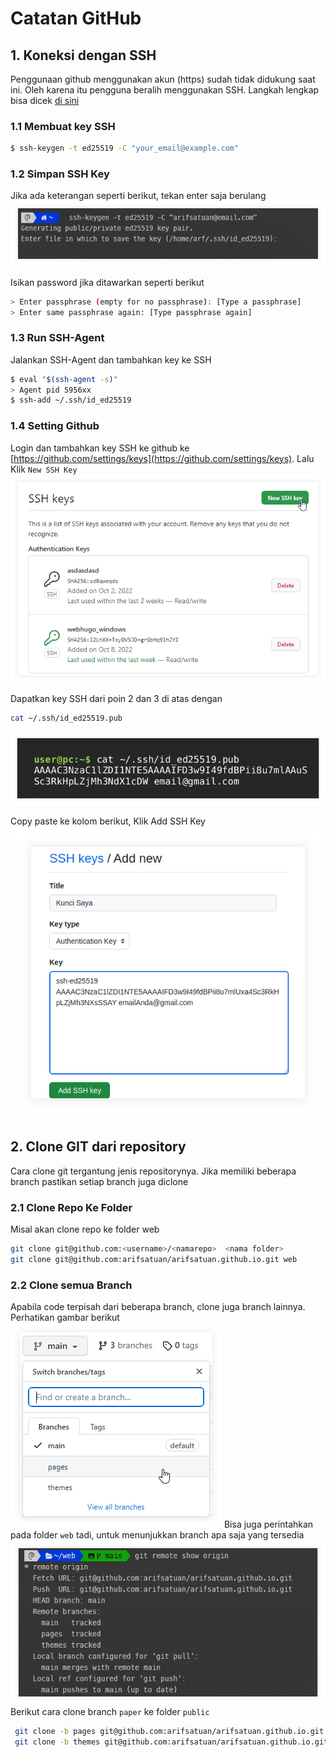# Catatan GitHub

## 1. Koneksi dengan SSH 
Penggunaan github menggunakan akun (https) sudah tidak didukung saat ini. Oleh karena itu pengguna beralih menggunakan SSH. Langkah lengkap bisa dicek [di sini](https://docs.github.com/en/authentication/connecting-to-github-with-ssh/generating-a-new-ssh-key-and-adding-it-to-the-ssh-agent)
### 1.1 Membuat key SSH 
```bash
$ ssh-keygen -t ed25519 -C "your_email@example.com"
```
### 1.2 Simpan SSH Key
Jika ada keterangan seperti berikut, tekan enter saja berulang
![promt SSH github](saving-s.png "Promt Penamaan Key SSH")

Isikan password jika ditawarkan seperti berikut
```bash
> Enter passphrase (empty for no passphrase): [Type a passphrase]
> Enter same passphrase again: [Type passphrase again]
```
### 1.3 Run SSH-Agent
Jalankan SSH-Agent dan tambahkan key ke SSH
```bash
$ eval "$(ssh-agent -s)"
> Agent pid 5956xx 
$ ssh-add ~/.ssh/id_ed25519
```
### 1.4 Setting Github
Login dan tambahkan key SSH ke github ke [https://github.com/settings/keys](https://github.com/settings/keys). Lalu Klik `New SSH Key`
![ssh key](sshkey.png-sdw.png "New SSH Key")

Dapatkan key SSH dari poin 2 dan 3 di atas dengan 
```bash
cat ~/.ssh/id_ed25519.pub 
```
![sshkey ](terminal2-s.png "Mendapatkan Public Key")

Copy paste ke kolom berikut, Klik Add SSH Key 
![sshkey ](tambahkey-s.png "Add Key")

## 2. Clone GIT dari repository
Cara clone git tergantung jenis repositorynya. Jika memiliki beberapa branch pastikan setiap branch juga diclone
### 2.1 Clone Repo Ke Folder
Misal akan clone repo ke folder web
```bash
git clone git@github.com:<username>/<namarepo>  <nama folder>
git clone git@github.com:arifsatuan/arifsatuan.github.io.git web
```
### 2.2 Clone semua Branch
Apabila code terpisah dari beberapa branch, clone juga branch lainnya. Perhatikan gambar berikut
![branches pada git repo](branch-s.png "contoh 3 branches")
Bisa juga perintahkan pada folder `web` tadi, untuk menunjukkan branch apa saja yang tersedia
![braches pada terminal](branch-terminal-s.png "Terminal Menunjukkan Branches")
Berikut cara clone branch `paper` ke folder `public`
```bash
 git clone -b pages git@github.com:arifsatuan/arifsatuan.github.io.git public
 git clone -b themes git@github.com:arifsatuan/arifsatuan.github.io.git themes/LoveIt
```


